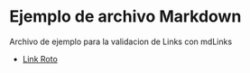 # Ejemplo de archivo Markdown

Archivo de ejemplo para la validacion de Links con mdLinks

- [Link Roto](https://link-roto.com)
